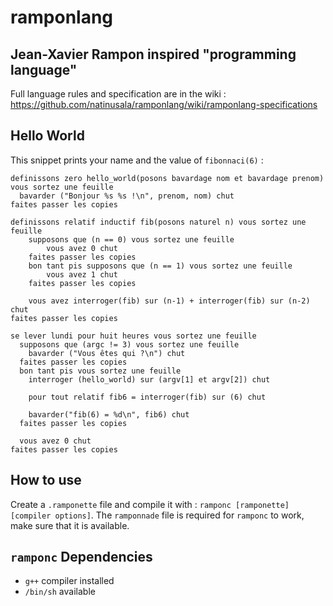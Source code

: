 # ramponlang
## Jean-Xavier Rampon inspired "programming language"

Full language rules and specification are in the wiki : https://github.com/natinusala/ramponlang/wiki/ramponlang-specifications

## Hello World

This snippet prints your name and the value of `fibonnaci(6)` :

```
definissons zero hello_world(posons bavardage nom et bavardage prenom) vous sortez une feuille
  bavarder ("Bonjour %s %s !\n", prenom, nom) chut
faites passer les copies

definissons relatif inductif fib(posons naturel n) vous sortez une feuille
    supposons que (n == 0) vous sortez une feuille
        vous avez 0 chut
    faites passer les copies
    bon tant pis supposons que (n == 1) vous sortez une feuille
        vous avez 1 chut
    faites passer les copies

    vous avez interroger(fib) sur (n-1) + interroger(fib) sur (n-2) chut
faites passer les copies

se lever lundi pour huit heures vous sortez une feuille
  supposons que (argc != 3) vous sortez une feuille
    bavarder ("Vous êtes qui ?\n") chut
  faites passer les copies
  bon tant pis vous sortez une feuille
    interroger (hello_world) sur (argv[1] et argv[2]) chut

    pour tout relatif fib6 = interroger(fib) sur (6) chut

    bavarder("fib(6) = %d\n", fib6) chut
  faites passer les copies

  vous avez 0 chut
faites passer les copies
```

## How to use

Create a `.ramponette` file and compile it with : `ramponc [ramponette] [compiler options]`. The `ramponnade` file is required for `ramponc` to work, make sure that it is available.

## `ramponc` Dependencies
 - `g++` compiler installed
 - `/bin/sh` available
